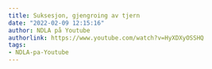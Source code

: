 ```yaml
---
title: Suksesjon, gjengroing av tjern
date: "2022-02-09 12:15:16"
author: NDLA på Youtube
authorlink: https://www.youtube.com/watch?v=HyXDXyOSSHQ
tags:
- NDLA-pa-Youtube
---
```

